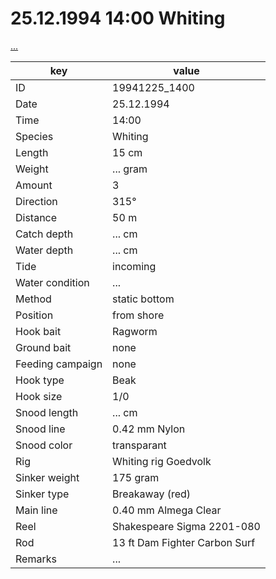# 25.12.1994 14:00 Whiting

[...]()

key | value |
----|-------|
ID | 19941225_1400 |
Date | 25.12.1994 |
Time | 14:00 |
Species | Whiting |
Length | 15 cm |
Weight | ... gram |
Amount | 3 |
Direction | 315° |
Distance | 50 m |
Catch depth | ... cm |
Water depth | ... cm |
Tide | incoming |
Water condition | ... |
Method | static bottom |
Position | from shore |
Hook bait | Ragworm |
Ground bait | none |
Feeding campaign | none |
Hook type | Beak |
Hook size | 1/0 |
Snood length | ... cm |
Snood line | 0.42 mm Nylon |
Snood color | transparant |
Rig | Whiting rig Goedvolk |
Sinker weight | 175 gram |
Sinker type | Breakaway (red) |
Main line | 0.40 mm Almega Clear |
Reel | Shakespeare Sigma 2201-080 |
Rod | 13 ft Dam Fighter Carbon Surf |
Remarks | ... |

